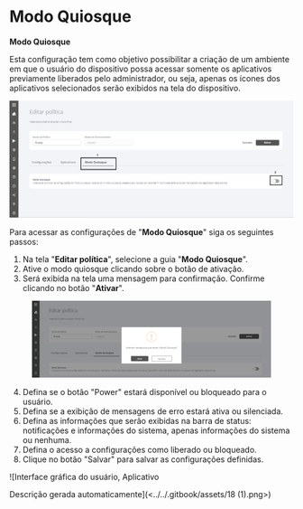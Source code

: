 # Modo Quiosque

**Modo Quiosque**

Esta configuração tem como objetivo possibilitar a criação de um ambiente em que o usuário do dispositivo possa acessar somente os aplicativos previamente liberados pelo administrador, ou seja, apenas os ícones dos aplicativos selecionados serão exibidos na tela do dispositivo.

![](<../../.gitbook/assets/16 (1).png>)

Para acessar as configurações de "**Modo Quiosque**" siga os seguintes passos:

1. Na tela "**Editar política**", selecione a guia "**Modo Quiosque**".
2. Ative o modo quiosque clicando sobre o botão de ativação.
3. Será exibida na tela uma mensagem para confirmação. Confirme clicando no botão "**Ativar**".

<figure><img src="../../.gitbook/assets/Imagem3.png" alt=""><figcaption></figcaption></figure>

4. Defina se o botão "Power" estará disponível ou bloqueado para o usuário.
5. Defina se a exibição de mensagens de erro estará ativa ou silenciada.
6. Defina as informações que serão exibidas na barra de status: notificações e informações do sistema, apenas informações do sistema ou nenhuma.
7. Defina o acesso a configurações como liberado ou bloqueado.
8. Clique no botão "Salvar" para salvar as configurações definidas.

![Interface gráfica do usuário, Aplicativo

Descrição gerada automaticamente](<../../.gitbook/assets/18 (1).png>)
